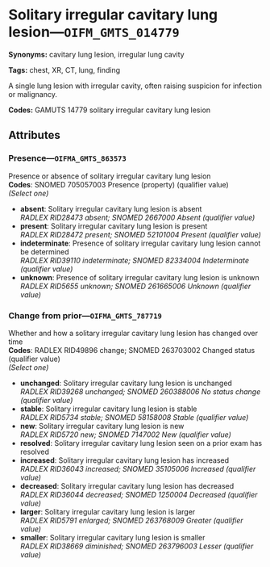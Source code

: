 # Solitary irregular cavitary lung lesion—`OIFM_GMTS_014779`

**Synonyms:** cavitary lung lesion, irregular lung cavity

**Tags:** chest, XR, CT, lung, finding

A single lung lesion with irregular cavity, often raising suspicion for infection or malignancy.

**Codes:** GAMUTS 14779 solitary irregular cavitary lung lesion

## Attributes

### Presence—`OIFMA_GMTS_863573`

Presence or absence of solitary irregular cavitary lung lesion  
**Codes**: SNOMED 705057003 Presence (property) (qualifier value)  
*(Select one)*

- **absent**: Solitary irregular cavitary lung lesion is absent  
_RADLEX RID28473 absent; SNOMED 2667000 Absent (qualifier value)_
- **present**: Solitary irregular cavitary lung lesion is present  
_RADLEX RID28472 present; SNOMED 52101004 Present (qualifier value)_
- **indeterminate**: Presence of solitary irregular cavitary lung lesion cannot be determined  
_RADLEX RID39110 indeterminate; SNOMED 82334004 Indeterminate (qualifier value)_
- **unknown**: Presence of solitary irregular cavitary lung lesion is unknown  
_RADLEX RID5655 unknown; SNOMED 261665006 Unknown (qualifier value)_

### Change from prior—`OIFMA_GMTS_787719`

Whether and how a solitary irregular cavitary lung lesion has changed over time  
**Codes**: RADLEX RID49896 change; SNOMED 263703002 Changed status (qualifier value)  
*(Select one)*

- **unchanged**: Solitary irregular cavitary lung lesion is unchanged  
_RADLEX RID39268 unchanged; SNOMED 260388006 No status change (qualifier value)_
- **stable**: Solitary irregular cavitary lung lesion is stable  
_RADLEX RID5734 stable; SNOMED 58158008 Stable (qualifier value)_
- **new**: Solitary irregular cavitary lung lesion is new  
_RADLEX RID5720 new; SNOMED 7147002 New (qualifier value)_
- **resolved**: Solitary irregular cavitary lung lesion seen on a prior exam has resolved  
- **increased**: Solitary irregular cavitary lung lesion has increased  
_RADLEX RID36043 increased; SNOMED 35105006 Increased (qualifier value)_
- **decreased**: Solitary irregular cavitary lung lesion has decreased  
_RADLEX RID36044 decreased; SNOMED 1250004 Decreased (qualifier value)_
- **larger**: Solitary irregular cavitary lung lesion is larger  
_RADLEX RID5791 enlarged; SNOMED 263768009 Greater (qualifier value)_
- **smaller**: Solitary irregular cavitary lung lesion is smaller  
_RADLEX RID38669 diminished; SNOMED 263796003 Lesser (qualifier value)_